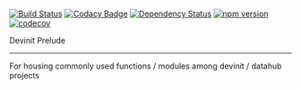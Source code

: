 

[![Build Status](https://travis-ci.org/devinit/prelude.svg?branch=master)](https://travis-ci.org/devinit/prelude)
[![Codacy Badge](https://api.codacy.com/project/badge/Grade/e501f77141774b74979c60d5cfd219ac)](https://www.codacy.com/app/epicallan/prelude?utm_source=github.com&amp;utm_medium=referral&amp;utm_content=devinit/prelude&amp;utm_campaign=Badge_Grade)
[![Dependency Status](https://gemnasium.com/badges/github.com/devinit/prelude.svg)](https://gemnasium.com/github.com/devinit/prelude)
[![npm version](https://badge.fury.io/js/%40devinit%2Fprelude.svg)](https://badge.fury.io/js/%40devinit%2Fprelude)
[![codecov](https://codecov.io/gh/devinit/prelude/branch/master/graph/badge.svg)](https://codecov.io/gh/devinit/prelude)

Devinit Prelude

-------------------

For housing commonly used functions / modules among devinit / datahub projects